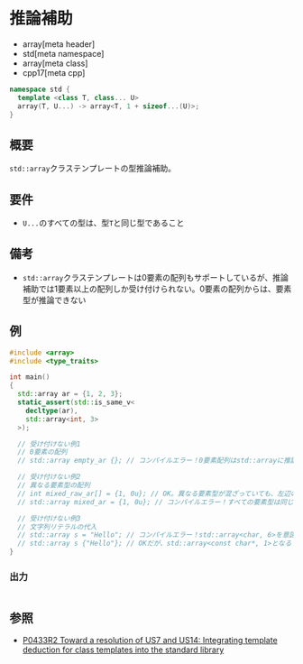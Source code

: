 # 推論補助
* array[meta header]
* std[meta namespace]
* array[meta class]
* cpp17[meta cpp]

```cpp
namespace std {
  template <class T, class... U>
  array(T, U...) -> array<T, 1 + sizeof...(U)>;
}
```

## 概要
`std::array`クラステンプレートの型推論補助。


## 要件
- `U...`のすべての型は、型`T`と同じ型であること


## 備考
- `std::array`クラステンプレートは0要素の配列もサポートしているが、推論補助では1要素以上の配列しか受け付けられない。0要素の配列からは、要素型が推論できない


## 例
```cpp
#include <array>
#include <type_traits>

int main()
{
  std::array ar = {1, 2, 3};
  static_assert(std::is_same_v<
    decltype(ar),
    std::array<int, 3>
  >);

  // 受け付けない例1
  // 0要素の配列
  // std::array empty_ar {}; // コンパイルエラー！0要素配列はstd::arrayに推論できない

  // 受け付けない例2
  // 異なる要素型の配列
  // int mixed_raw_ar[] = {1, 0u}; // OK。異なる要素型が混ざっていても、左辺の型によって要素がint型に変換される
  // std::array mixed_ar = {1, 0u}; // コンパイルエラー！すべての要素型は同じ型となるべき

  // 受け付けない例3
  // 文字列リテラルの代入
  // std::array s = "Hello"; // コンパイルエラー！std::array<char, 6>を意図していたが、ポインタに変換されて推論できない
  // std::array s {"Hello"}; // OKだが、std::array<const char*, 1>となる
}
```

### 出力
```
```


## 参照
- [P0433R2 Toward a resolution of US7 and US14: Integrating template deduction for class templates into the standard library](http://www.open-std.org/jtc1/sc22/wg21/docs/papers/2017/p0433r2.html)

